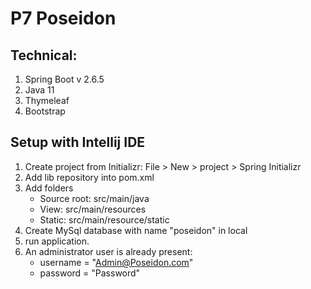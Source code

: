 # P7 Poseidon
## Technical:

1. Spring Boot v 2.6.5
2. Java 11
3. Thymeleaf
4. Bootstrap 


## Setup with Intellij IDE
1. Create project from Initializr: File > New > project > Spring Initializr
2. Add lib repository into pom.xml
3. Add folders
    - Source root: src/main/java
    - View: src/main/resources
    - Static: src/main/resource/static
4. Create MySql database with name "poseidon" in local
5. run application.
6. An administrator user is already present:
   - username = "Admin@Poseidon.com"
   - password = "Password"
